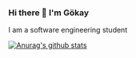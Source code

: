 ### Hi there 👋 I'm Gökay

I am a software engineering student 

[![Anurag's github stats](https://github-readme-stats.vercel.app/api?username=gkydev)](https://github.com/anuraghazra/github-readme-stats)
<!--
**gkydev/gkydev** is a ✨ _special_ ✨ repository because its `README.md` (this file) appears on your GitHub profile.

Here are some ideas to get you started:

- 🔭 I’m currently working on ...
- 🌱 I’m currently learning ...
- 👯 I’m looking to collaborate on ...
- 🤔 I’m looking for help with ...
- 💬 Ask me about ...
- 📫 How to reach me: ...
- 😄 Pronouns: ...
- ⚡ Fun fact: ...
-->
